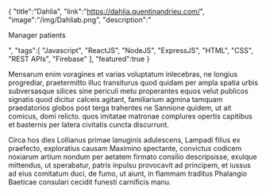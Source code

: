 {
    "title":"Dahlia",
    "link":"https://dahlia.quentinandrieu.com/",
    "image":"/img/Dahliab.png",
    "description":"<p>Manager patients</p>",
    "tags":[
          "Javascript",
          "ReactJS",
          "NodeJS",
          "ExpressJS",
          "HTML",
          "CSS",
          "REST APIs",
          "Firebase"
        ],
    "featured":true
}

<p>Mensarum enim voragines et varias voluptatum inlecebras, ne longius progrediar, praetermitto illuc transiturus quod quidam per ampla spatia urbis subversasque silices sine periculi metu properantes equos velut publicos signatis quod dicitur calceis agitant, familiarium agmina tamquam praedatorios globos post terga trahentes ne Sannione quidem, ut ait comicus, domi relicto. quos imitatae matronae complures opertis capitibus et basternis per latera civitatis cuncta discurrunt.</p>

<p>Circa hos dies Lollianus primae lanuginis adulescens, Lampadi filius ex praefecto, exploratius causam Maximino spectante, convictus codicem noxiarum artium nondum per aetatem firmato consilio descripsisse, exulque mittendus, ut sperabatur, patris inpulsu provocavit ad principem, et iussus ad eius comitatum duci, de fumo, ut aiunt, in flammam traditus Phalangio Baeticae consulari cecidit funesti carnificis manu.</p>
